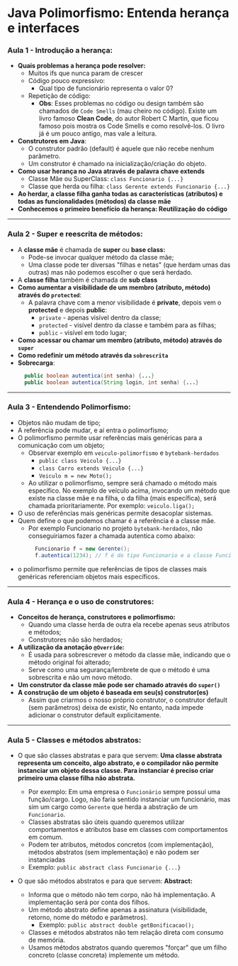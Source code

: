 # Java Polimorfismo: Entenda herança e interfaces

### Aula 1 - Introdução a herança:

- **Quais problemas a herança pode resolver:**
  - Muitos ifs que nunca param de crescer
  - Código pouco expressivo:
    - Qual tipo de funcionário representa o valor 0?
  - Repetição de código:
    - **Obs**: Esses problemas no código ou design também são chamados de `Code Smells` (mau cheiro no código). Existe um livro famoso **Clean Code**, do autor Robert C Martin, que ficou famoso pois mostra os Code Smells e como resolvê-los. O livro já é um pouco antigo, mas vale a leitura.
- **Construtores em Java**:
  - O construtor padrão (default) é aquele que não recebe nenhum parâmetro.
  - Um construtor é chamado na inicialização/criação do objeto.
- **Como usar herança no Java através de palavra chave extends**
  - Classe Mãe ou SuperClass: `class Funcionario {...}`
  - Classe que herda ou filha: `class Gerente extends Funcionario {...}`
- **Ao herdar, a classe filha ganha todas as características (atributos) e todas as funcionalidades (métodos) da classe mãe**
- **Conhecemos o primeiro benefício da herança: Reutilização do código**

---
### Aula 2 - Super e reescrita de métodos:

- A **classe mãe** é chamada de **super** ou **base class:**
  - Pode-se invocar qualquer método da classe mãe;
  - Uma classe pode ter diversas "filhas e netas" (que herdam umas das outras) mas não podemos escolher o que será herdado.
- A **classe filha** também é chamada de **sub class**
- **Como aumentar a visibilidade de um membro (atributo, método) através do `protected`**:
  - A palavra chave com a menor visibilidade é **private**, depois vem o **protected** e depois **public**:
    - `private` - apenas visível dentro da classe;
    - `protected` - visível dentro da classe e também para as filhas;
    - `public` - visível em todo lugar;
- **Como acessar ou chamar um membro (atributo, método) através do `super`**
- **Como redefinir um método através da `sobrescrita`**
- **Sobrecarga**:
  ```java
    public boolean autentica(int senha) {...}
    public boolean autentica(String login, int senha) {...}
  ```

---
### Aula 3 - Entendendo Polimorfismo:

- Objetos não mudam de tipo;
- A referência pode mudar, e aí entra o polimorfismo;
- O polimorfismo permite usar referências mais genéricas para a comunicação com um objeto;
  - Observar exemplo em `veiculo-polimorfismo` e `bytebank-herdados`
    - `public class Veiculo {...}`
    - `class Carro extends Veiculo {...}`
    - `Veiculo m = new Moto();`
  - Ao utilizar o polimorfismo, sempre será chamado o método mais específico. No exemplo de veículo acima, invocando um método que existe na classe mãe e na filha, o da filha (mais específica), será chamada prioritariamente. Por exemplo: `veiculo.liga();`
- O uso de referências mais genéricas permite desacoplar sistemas.
-  Quem define o que podemos chamar é a referência é a classe mãe.
   - Por exemplo Funcionario no projeto `bytebank-herdados`, não conseguiriamos fazer a chamada autentica como abaixo:
      ```java
        Funcionario f = new Gerente();
        f.autentica(1234); // f é do tipo Funcionario e a classe Funcionario não tem o método autentica
      ```
- o polimorfismo permite que referências de tipos de classes mais genéricas referenciam objetos mais específicos.

---
### Aula 4 - Herança e o uso de construtores:

- **Conceitos de herança, construtores e polimorfismo:**
    - Quando uma classe herda de outra ela recebe apenas seus atributos e métodos;
    - Construtores não são herdados;
- **A utilização da anotação `@Override`:**
    - É usada para sobrescrever o método da classe mãe, indicando que o método original foi alterado;
    - Serve como uma segurança/lembrete de que o método é uma sobrescrita e não um novo método.
- **Um construtor da classe mãe pode ser chamado através do `super()`**
- **A construção de um objeto é baseada em seu(s) construtor(es)** 
  - Assim que criarmos o nosso próprio construtor, o construtor default (sem parâmetros) deixa de existir, No entanto, nada impede adicionar o construtor default explicitamente.

---
### Aula 5 - Classes e métodos abstratos:

- O que são classes abstratas e para que servem: **Uma classe abstrata representa um conceito, algo abstrato, e o compilador não permite instanciar um objeto dessa classe. Para instanciar é preciso criar primeiro uma classe filha não abstrata.**
    - Por exemplo: Em uma empresa o `Funcionário` sempre possuí uma função/cargo. Logo, não faria sentido instanciar um funcionário, mas sim um cargo como `Gerente` que herda a abstração de um `Funcionario`.
    - Classes abstratas são úteis quando queremos utilizar comportamentos e atributos base em classes com comportamentos em comum.
    - Podem ter atributos, métodos concretos (com implementação), métodos abstratos (sem implementação) e não podem ser instanciadas
    - Exemplo: `public abstract class Funcionario {...}`
  

- O que são métodos abstratos e para que servem: **Abstract:**
  - Informa que o método não tem corpo, não há implementação. A implementação será por conta dos filhos.
  - Um método abstrato define apenas a assinatura (visibilidade, retorno, nome do método e parâmetros).
    - Exemplo: `public abstract double getBonificacao();`
  - Classes e métodos abstratos não tem relação direta com consumo de memória.
  - Usamos métodos abstratos quando queremos "forçar" que um filho concreto (classe concreta) implemente um método.